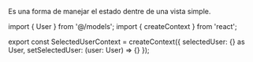 Es una forma de manejar el estado dentre de una vista simple.

import { User } from '@/models';
import { createContext } from 'react';

export const SelectedUserContext = createContext({
    selectedUser: {} as User,
    setSelectedUser: (user: User) => {}
});
